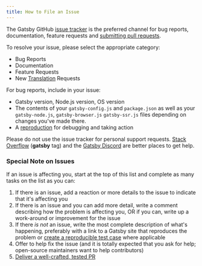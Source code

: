 ```yaml
---
title: How to File an Issue
---
```


The Gatsby GitHub [issue tracker](https://github.com/gatsbyjs/gatsby/issues) is the preferred channel for bug reports, documentation, feature requests and [submitting pull requests](/contributing/how-to-open-a-pull-request/).

To resolve your issue, please select the appropriate category:

- Bug Reports
- Documentation
- Feature Requests
- New [Translation](/contributing/translation#creating-a-new-translation) Requests

For bug reports, include in your issue:

- Gatsby version, Node.js version, OS version
- The contents of your `gatsby-config.js` and `package.json` as well as your
  `gatsby-node.js`, `gatsby-browser.js` `gatsby-ssr.js` files depending on
  changes you've made there.
- A [reproduction](/contributing/how-to-make-a-reproducible-test-case/) for debugging and taking action

Please do not use the issue tracker for personal support requests. [Stack Overflow](https://stackoverflow.com/questions/ask?tags=gatsby) (**gatsby** tag) and the [Gatsby Discord](https://gatsby.dev/discord) are better places to get help.

### Special Note on Issues

If an issue is affecting you, start at the top of this list and complete as many tasks on the list as you can:

1.  If there is an issue, add a reaction or more details to the issue to indicate that it's affecting you
2.  If there is an issue and you can add more detail, write a comment describing how the problem is affecting you, OR if you can, write up a work-around or improvement for the issue
3.  If there _is not_ an issue, write the most complete description of what's happening, preferably with a link to a Gatsby site that reproduces the problem or [create a reproducible test case](/contributing/how-to-make-a-reproducible-test-case/) where applicable
4.  Offer to help fix the issue (and it is totally expected that you ask for help; open-source maintainers want to help contributors)
5.  [Deliver a well-crafted, tested PR](/contributing/how-to-open-a-pull-request/)
